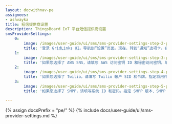 ```yaml
---
layout: docwithnav-pe
assignees:
- ashvayka
title: 短信提供商设置
description: ThingsBoard IoT 平台短信提供商设置
smsProviderSettings:
    0:
        image: /images/user-guide/ui/sms/sms-provider-settings-step-2-pe.png
        title: '登录 GridLinks UI。导航到“设置”页面。现在，转到“通知”选项卡。在此窗口中，选择一个可用的提供商：AWS SNS Twilio 或 SMPP；'
    1:
        image: /images/user-guide/ui/sms/sms-provider-settings-step-3-pe.png
        title: '如果您选择了 AWS SNS，请填写 AWS 访问密钥 ID 和秘密访问密钥。单击“保存”按钮；'
    2:
        image: /images/user-guide/ui/sms/sms-provider-settings-step-4-pe.png
        title: '如果您选择了 Twilio，请填写 Twilio 帐户 SID 和令牌。指定将用作“发件人”的电话号码。单击“保存”按钮；'
    3:
        image: /images/user-guide/ui/sms/sms-provider-settings-step-5-pe.png
        title: '如果您选择了 SMPP，请填写系统 ID 和密码。指定 SMPP 版本、SMPP 主机和端口。单击“保存”按钮。'

---
```


{% assign docsPrefix = "pe/" %}
{% include docs/user-guide/ui/sms-provider-settings.md %}